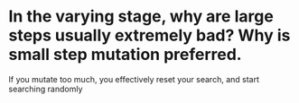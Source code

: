 # In the varying stage, why are large steps usually extremely bad? Why is small step mutation preferred.
If you mutate too much, you effectively reset your search, and start searching randomly

